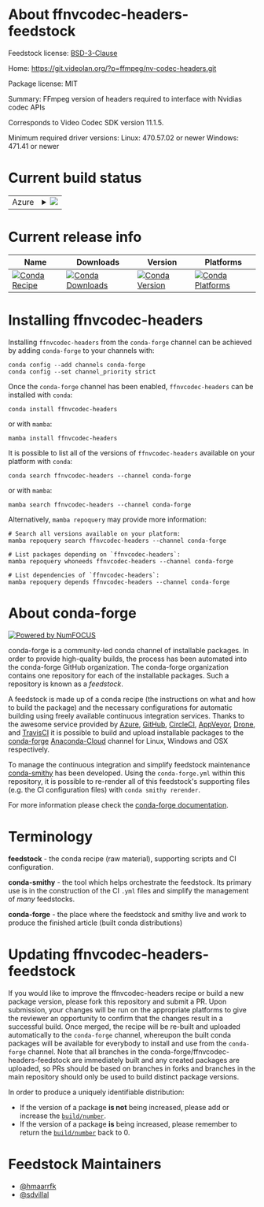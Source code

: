 About ffnvcodec-headers-feedstock
=================================

Feedstock license: [BSD-3-Clause](https://github.com/conda-forge/ffnvcodec-headers-feedstock/blob/main/LICENSE.txt)

Home: https://git.videolan.org/?p=ffmpeg/nv-codec-headers.git

Package license: MIT

Summary: FFmpeg version of headers required to interface with Nvidias codec APIs

Corresponds to Video Codec SDK version 11.1.5.

Minimum required driver versions:
Linux: 470.57.02 or newer
Windows: 471.41 or newer


Current build status
====================


<table>
    
  <tr>
    <td>Azure</td>
    <td>
      <details>
        <summary>
          <a href="https://dev.azure.com/conda-forge/feedstock-builds/_build/latest?definitionId=5117&branchName=main">
            <img src="https://dev.azure.com/conda-forge/feedstock-builds/_apis/build/status/ffnvcodec-headers-feedstock?branchName=main">
          </a>
        </summary>
        <table>
          <thead><tr><th>Variant</th><th>Status</th></tr></thead>
          <tbody><tr>
              <td>linux_64</td>
              <td>
                <a href="https://dev.azure.com/conda-forge/feedstock-builds/_build/latest?definitionId=5117&branchName=main">
                  <img src="https://dev.azure.com/conda-forge/feedstock-builds/_apis/build/status/ffnvcodec-headers-feedstock?branchName=main&jobName=linux&configuration=linux%20linux_64_" alt="variant">
                </a>
              </td>
            </tr><tr>
              <td>win_64</td>
              <td>
                <a href="https://dev.azure.com/conda-forge/feedstock-builds/_build/latest?definitionId=5117&branchName=main">
                  <img src="https://dev.azure.com/conda-forge/feedstock-builds/_apis/build/status/ffnvcodec-headers-feedstock?branchName=main&jobName=win&configuration=win%20win_64_" alt="variant">
                </a>
              </td>
            </tr>
          </tbody>
        </table>
      </details>
    </td>
  </tr>
</table>

Current release info
====================

| Name | Downloads | Version | Platforms |
| --- | --- | --- | --- |
| [![Conda Recipe](https://img.shields.io/badge/recipe-ffnvcodec--headers-green.svg)](https://anaconda.org/conda-forge/ffnvcodec-headers) | [![Conda Downloads](https://img.shields.io/conda/dn/conda-forge/ffnvcodec-headers.svg)](https://anaconda.org/conda-forge/ffnvcodec-headers) | [![Conda Version](https://img.shields.io/conda/vn/conda-forge/ffnvcodec-headers.svg)](https://anaconda.org/conda-forge/ffnvcodec-headers) | [![Conda Platforms](https://img.shields.io/conda/pn/conda-forge/ffnvcodec-headers.svg)](https://anaconda.org/conda-forge/ffnvcodec-headers) |

Installing ffnvcodec-headers
============================

Installing `ffnvcodec-headers` from the `conda-forge` channel can be achieved by adding `conda-forge` to your channels with:

```
conda config --add channels conda-forge
conda config --set channel_priority strict
```

Once the `conda-forge` channel has been enabled, `ffnvcodec-headers` can be installed with `conda`:

```
conda install ffnvcodec-headers
```

or with `mamba`:

```
mamba install ffnvcodec-headers
```

It is possible to list all of the versions of `ffnvcodec-headers` available on your platform with `conda`:

```
conda search ffnvcodec-headers --channel conda-forge
```

or with `mamba`:

```
mamba search ffnvcodec-headers --channel conda-forge
```

Alternatively, `mamba repoquery` may provide more information:

```
# Search all versions available on your platform:
mamba repoquery search ffnvcodec-headers --channel conda-forge

# List packages depending on `ffnvcodec-headers`:
mamba repoquery whoneeds ffnvcodec-headers --channel conda-forge

# List dependencies of `ffnvcodec-headers`:
mamba repoquery depends ffnvcodec-headers --channel conda-forge
```


About conda-forge
=================

[![Powered by
NumFOCUS](https://img.shields.io/badge/powered%20by-NumFOCUS-orange.svg?style=flat&colorA=E1523D&colorB=007D8A)](https://numfocus.org)

conda-forge is a community-led conda channel of installable packages.
In order to provide high-quality builds, the process has been automated into the
conda-forge GitHub organization. The conda-forge organization contains one repository
for each of the installable packages. Such a repository is known as a *feedstock*.

A feedstock is made up of a conda recipe (the instructions on what and how to build
the package) and the necessary configurations for automatic building using freely
available continuous integration services. Thanks to the awesome service provided by
[Azure](https://azure.microsoft.com/en-us/services/devops/), [GitHub](https://github.com/),
[CircleCI](https://circleci.com/), [AppVeyor](https://www.appveyor.com/),
[Drone](https://cloud.drone.io/welcome), and [TravisCI](https://travis-ci.com/)
it is possible to build and upload installable packages to the
[conda-forge](https://anaconda.org/conda-forge) [Anaconda-Cloud](https://anaconda.org/)
channel for Linux, Windows and OSX respectively.

To manage the continuous integration and simplify feedstock maintenance
[conda-smithy](https://github.com/conda-forge/conda-smithy) has been developed.
Using the ``conda-forge.yml`` within this repository, it is possible to re-render all of
this feedstock's supporting files (e.g. the CI configuration files) with ``conda smithy rerender``.

For more information please check the [conda-forge documentation](https://conda-forge.org/docs/).

Terminology
===========

**feedstock** - the conda recipe (raw material), supporting scripts and CI configuration.

**conda-smithy** - the tool which helps orchestrate the feedstock.
                   Its primary use is in the construction of the CI ``.yml`` files
                   and simplify the management of *many* feedstocks.

**conda-forge** - the place where the feedstock and smithy live and work to
                  produce the finished article (built conda distributions)


Updating ffnvcodec-headers-feedstock
====================================

If you would like to improve the ffnvcodec-headers recipe or build a new
package version, please fork this repository and submit a PR. Upon submission,
your changes will be run on the appropriate platforms to give the reviewer an
opportunity to confirm that the changes result in a successful build. Once
merged, the recipe will be re-built and uploaded automatically to the
`conda-forge` channel, whereupon the built conda packages will be available for
everybody to install and use from the `conda-forge` channel.
Note that all branches in the conda-forge/ffnvcodec-headers-feedstock are
immediately built and any created packages are uploaded, so PRs should be based
on branches in forks and branches in the main repository should only be used to
build distinct package versions.

In order to produce a uniquely identifiable distribution:
 * If the version of a package **is not** being increased, please add or increase
   the [``build/number``](https://docs.conda.io/projects/conda-build/en/latest/resources/define-metadata.html#build-number-and-string).
 * If the version of a package **is** being increased, please remember to return
   the [``build/number``](https://docs.conda.io/projects/conda-build/en/latest/resources/define-metadata.html#build-number-and-string)
   back to 0.

Feedstock Maintainers
=====================

* [@hmaarrfk](https://github.com/hmaarrfk/)
* [@sdvillal](https://github.com/sdvillal/)


